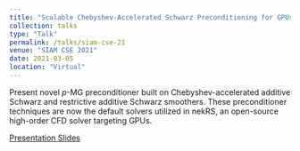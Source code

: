 ```yaml
---
title: "Scalable Chebyshev-Accelerated Schwarz Preconditioning for GPUs"
collection: talks
type: "Talk"
permalink: /talks/siam-cse-21
venue: "SIAM CSE 2021"
date: 2021-03-05
location: "Virtual"
---
```


Present novel $p$-MG preconditioner built on Chebyshev-accelerated additive Schwarz
and restrictive additive Schwarz smoothers.
These preconditioner techniques are now the default solvers utilized in nekRS,
an open-source high-order CFD solver targeting GPUs.

[Presentation Slides](https://MalachiTimothyPhillips.github.io/files/siam-cse-21-phillips.pdf)
